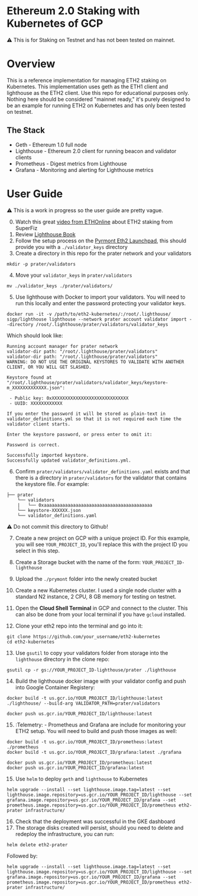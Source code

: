 # Ethereum 2.0 Staking with Kubernetes of GCP

:warning: This is for Staking on Testnet and has not been tested on mainnet.

# Overview
This is a reference implementation for managing ETH2 staking on Kubernetes. This implementation uses geth as the ETH1 client and lighthouse as the ETH2 client. Use this repo for educational purposes only. Nothing here should be considered "mainnet ready," it's purely designed to be an example for running ETH2 on Kubernetes and has only been tested on testnet.

## The Stack
* Geth - Ethereum 1.0 full node
* Lighthouse - Ethereum 2.0 client for running beacon and validator clients
* Prometheus - Digest metrics from Lighthouse
* Grafana - Monitoring and alerting for Lighthouse metrics

# User Guide

:warning: This is a work in progress so the user guide are pretty vague.

0. Watch this great [video from ETHOnline](https://www.youtube.com/watch?v=96UfJPYyFcs&feature=youtu.be&t=17049) about ETH2 staking from SuperFiz
1. Review [Lighthouse Book](https://lighthouse-book.sigmaprime.io/intro.html)
2. Follow the setup process on the [Pyrmont Eth2 Launchpad](https://prater.launchpad.ethereum.org/), this should provide you with a `./validator_keys` directory
3. Create a directory in this repo for the prater network and your validators
```
mkdir -p prater/validators
```
4. Move your `validator_keys` in `prater/validators`
```
mv ./validator_keys ./prater/validators/
```
5. Use lighthouse with Docker to import your validators. You will need to run this locally and enter the password protecting your validator keys.
```
docker run -it -v /path/to/eth2-kubernetes/:/root/.lighthouse/ sigp/lighthouse lighthouse --network prater account validator import --directory /root/.lighthouse/prater/validators/validator_keys
```
Which should look like:
```
Running account manager for prater network
validator-dir path: "/root/.lighthouse/prater/validators"
validator-dir path: "/root/.lighthouse/prater/validators"
WARNING: DO NOT USE THE ORIGINAL KEYSTORES TO VALIDATE WITH ANOTHER CLIENT, OR YOU WILL GET SLASHED.

Keystore found at "/root/.lighthouse/prater/validators/validator_keys/keystore-m_XXXXXXXXXXXXX.json":

 - Public key: 0xXXXXXXXXXXXXXXXXXXXXXXXXXXXXX
 - UUID: XXXXXXXXXXXX

If you enter the password it will be stored as plain-text in validator_definitions.yml so that it is not required each time the validator client starts.

Enter the keystore password, or press enter to omit it:

Password is correct.

Successfully imported keystore.
Successfully updated validator_definitions.yml.
```

6. Confirm `prater/validators/validator_definitions.yaml` exists and that there is a directory in `prater/validators` for the validator that contains the keystore file. For example:

```
├── prater
    └── validators
    |   └── 0xaaaaaaaaaaaaaaaaaaaaaaaaaaaaaaaaaaaaaaaaa
    └── keystore-XXXXXX.json
    └── validator_definitions.yaml
```
:warning: Do not commit this directory to Github!

7. Create a new project on GCP with a unique project ID. For this example, you will see `YOUR_PROJECT_ID`, you'll replace this with the project ID you select in this step.

8. Create a Storage bucket with the name of the form: `YOUR_PROJECT_ID-lighthouse`

9. Upload the `./prymont` folder into the newly created bucket

10. Create a new Kubernetes cluster. I used a single node cluster with a standard N2 instance, 2 CPU, 8 GB memory for testing on testnet.

11. Open the **Cloud Shell Terminal** in GCP and connect to the cluster. This can also be done from your local terminal if you have `gcloud` installed.

12. Clone your eth2 repo into the terminal and go into it:
```
git clone https://github.com/your_username/eth2-kubernetes
cd eth2-kubernetes
```
13. Use `gsutil` to copy your validators folder from storage into the `lighthouse` directory in the clone repo:
```
gsutil cp -r gs://YOUR_PROJECT_ID-lighthouse/prater ./lighthouse
```
14. Build the lighthouse docker image with your validator config and push into Google Container Registery:
```
docker build -t us.gcr.io/YOUR_PROJECT_ID/lighthouse:latest ./lighthouse/ --build-arg VALIDATOR_PATH=prater/validators

docker push us.gcr.io/YOUR_PROJECT_ID/lighthouse:latest
```
15. :Telemetry: - Prometheus and Grafana are include for monitoring your ETH2 setup. You will need to build and push those images as well:
```
docker build -t us.gcr.io/YOUR_PROJECT_ID/prometheus:latest ./prometheus
docker build -t us.gcr.io/YOUR_PROJECT_ID/grafana:latest ./grafana

docker push us.gcr.io/YOUR_PROJECT_ID/prometheus:latest
docker push us.gcr.io/YOUR_PROJECT_ID/grafana:latest
```
15. Use `helm` to deploy `geth` and `lighthouse` to Kubernetes
```
helm upgrade --install --set lighthouse.image.tag=latest --set lighthouse.image.repository=us.gcr.io/YOUR_PROJECT_ID/lighthouse --set grafana.image.repository=us.gcr.io/YOUR_PROJECT_ID/grafana --set prometheus.image.repository=us.gcr.io/YOUR_PROJECT_ID/prometheus eth2-prater infrastructure/
```
16. Check that the deployment was successful in the GKE dashboard
17. The storage disks created will persist, should you need to delete and redeploy the infrastructure, you can run:
```
helm delete eth2-prater
```
Followed by:
```
helm upgrade --install --set lighthouse.image.tag=latest --set lighthouse.image.repository=us.gcr.io/YOUR_PROJECT_ID/lighthouse --set grafana.image.repository=us.gcr.io/YOUR_PROJECT_ID/grafana --set prometheus.image.repository=us.gcr.io/YOUR_PROJECT_ID/prometheus eth2-prater infrastructure/

```
